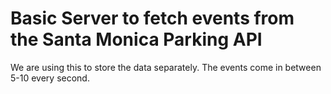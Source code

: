 # Basic Server to fetch events from the Santa Monica Parking API

We are using this to store the data separately. The events come in between 5-10 every second.